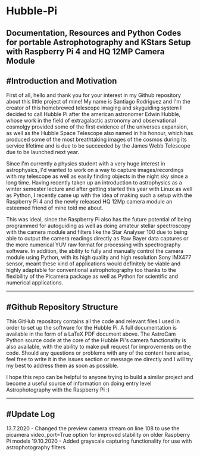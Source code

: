 # Hubble-Pi
Documentation, Resources and Python Codes for portable Astrophotography and KStars Setup with Raspberry Pi 4 and HQ 12MP Camera Module
------------------------------------------------------------------------------------------------------------------------
#Introduction and Motivation
------------------------------------------------------------------------------------------------------------------------
First of all, hello and thank you for your interest in my Github repository about this little project of mine! 
My name is Santiago Rodriguez and I'm the creator of this homebrewed telescope imaging and skyguiding system 
I decided to call Hubble Pi after the american astronomer Edwin Hubble, whose work in the field of 
extragalactic astronomy and observational cosmolgy provided some of the first evidence of the universes expansion, 
as well as the Hubble Space Telescope also named in his honour, which has produced some of the most breathtaking 
images of the cosmos during its service lifetime and is due to be succeeded by the James Webb Telescope due to be
launched next year. 

Since I'm currently a physics student with a very huge interest in astrophysics, I'd wanted to work on a way to capture 
images/recordings with my telescope as well as easily finding objects in the night sky since a long time. Having recently 
taken up an introduction to astrophysics as a winter semester lecture and after getting started this year with Linux as 
well as Python, I recently came up with the idea of making such a setup with the Raspberry Pi 4 and the newly released 
HQ 12Mp camera module an esteemed friend of mine told me about. 

This was ideal, since the Raspberry Pi also has the future potential of being programmed for autoguiding as well as doing 
amateur stellar spectroscopy with the camera module and filters like the Star Analyser 100 due to being able to output the 
camera readings directly as Raw Bayer data captures or the more numerical YUV raw format for processing with spectrography 
software. In addition, the ability to fully and manually control the camera module using Python, with its high quality and 
high resolution Sony IMX477 sensor, meant these kind of applications would definitely be viable and highly adaptable for 
conventional astrophotography too thanks to the flexibility of the Picamera package as well as Python for scientific and 
numerical applications.

------------------------------------------------------------------------------------------------------------------------
#Github Repository Structure
------------------------------------------------------------------------------------------------------------------------
This GitHub repository contains all the code and relevant files I used in order to set up the software for the Hubble Pi.
A full documentation is available in the form of a LaTeX PDF document above. The AstroCam Python source code at the core 
of the Hubble Pi's camera functionality is also available, with the ability to make pull request for improvements on the 
code. Should any questions or problems with any of the content here arise, feel free to write it in the issues section 
or message me directly and I will try my best to address them as soon as possible.

I hope this repo can be helpful to anyone trying to build a similar project and become a useful source of information on
doing entry level Astrophotography with the Raspberry Pi :)

------------------------------------------------------------------------------------------------------------------------
#Update Log
------------------------------------------------------------------------------------------------------------------------
13.7.2020 - Changed the preview camera stream on line 108 to use the picamera video_port=True option for improved stability
on older Raspberry Pi models 
19.10.2020 - Added grayscale capturing functionality for use with astrophotography filters

